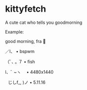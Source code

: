 # kittyfetch
A cute cat who tells you goodmorning

Example:

good morning, fra 


   ／l、        • bspwm
   
 （ﾟ､ ｡ ７      • fish
 
  l、ﾞ ~ヽ      • 4480x1440
  
   じしf_, )ノ  • 5.11.16
   

